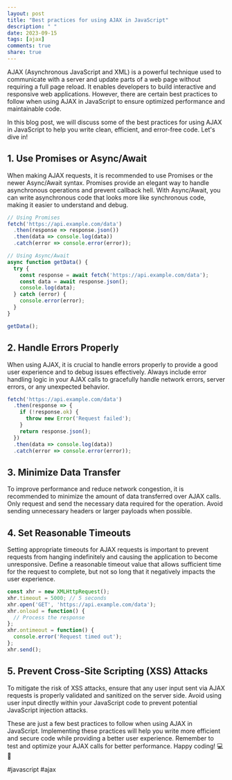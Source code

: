 ```yaml
---
layout: post
title: "Best practices for using AJAX in JavaScript"
description: " "
date: 2023-09-15
tags: [ajax]
comments: true
share: true
---
```


AJAX (Asynchronous JavaScript and XML) is a powerful technique used to communicate with a server and update parts of a web page without requiring a full page reload. It enables developers to build interactive and responsive web applications. However, there are certain best practices to follow when using AJAX in JavaScript to ensure optimized performance and maintainable code. 

In this blog post, we will discuss some of the best practices for using AJAX in JavaScript to help you write clean, efficient, and error-free code. Let's dive in!

## 1. Use Promises or Async/Await

When making AJAX requests, it is recommended to use Promises or the newer Async/Await syntax. Promises provide an elegant way to handle asynchronous operations and prevent callback hell. With Async/Await, you can write asynchronous code that looks more like synchronous code, making it easier to understand and debug.

```javascript
// Using Promises
fetch('https://api.example.com/data')
  .then(response => response.json())
  .then(data => console.log(data))
  .catch(error => console.error(error));

// Using Async/Await
async function getData() {
  try {
    const response = await fetch('https://api.example.com/data');
    const data = await response.json();
    console.log(data);
  } catch (error) {
    console.error(error);
  }
}

getData();
```

## 2. Handle Errors Properly

When using AJAX, it is crucial to handle errors properly to provide a good user experience and to debug issues effectively. Always include error handling logic in your AJAX calls to gracefully handle network errors, server errors, or any unexpected behavior.

```javascript
fetch('https://api.example.com/data')
  .then(response => {
    if (!response.ok) {
      throw new Error('Request failed');
    }
    return response.json();
  })
  .then(data => console.log(data))
  .catch(error => console.error(error));
```

## 3. Minimize Data Transfer

To improve performance and reduce network congestion, it is recommended to minimize the amount of data transferred over AJAX calls. Only request and send the necessary data required for the operation. Avoid sending unnecessary headers or larger payloads when possible.

## 4. Set Reasonable Timeouts

Setting appropriate timeouts for AJAX requests is important to prevent requests from hanging indefinitely and causing the application to become unresponsive. Define a reasonable timeout value that allows sufficient time for the request to complete, but not so long that it negatively impacts the user experience.

```javascript
const xhr = new XMLHttpRequest();
xhr.timeout = 5000; // 5 seconds
xhr.open('GET', 'https://api.example.com/data');
xhr.onload = function() {
  // Process the response
};
xhr.ontimeout = function() {
  console.error('Request timed out');
};
xhr.send();
```

## 5. Prevent Cross-Site Scripting (XSS) Attacks

To mitigate the risk of XSS attacks, ensure that any user input sent via AJAX requests is properly validated and sanitized on the server side. Avoid using user input directly within your JavaScript code to prevent potential JavaScript injection attacks.

These are just a few best practices to follow when using AJAX in JavaScript. Implementing these practices will help you write more efficient and secure code while providing a better user experience. Remember to test and optimize your AJAX calls for better performance. Happy coding! 💻🚀

\#javascript #ajax